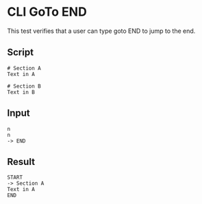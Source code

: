 # CLI GoTo END

This test verifies that a user can type goto END to jump to the end.

## Script
```cuentitos
# Section A
Text in A

# Section B
Text in B
```

## Input
```input
n
n
-> END
```

## Result
```result
START
-> Section A
Text in A
END
```
